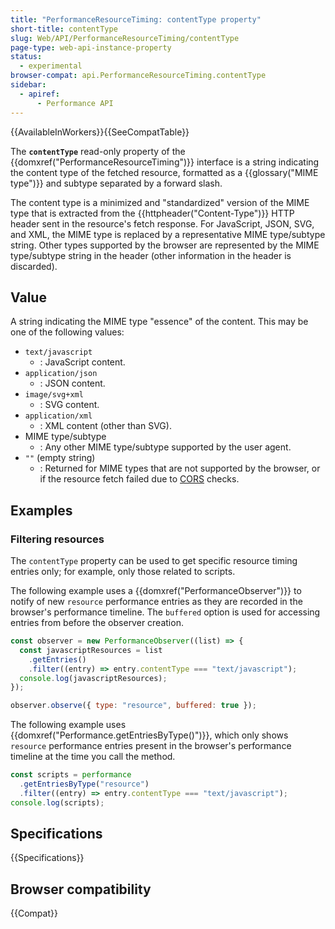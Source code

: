 ```yaml
---
title: "PerformanceResourceTiming: contentType property"
short-title: contentType
slug: Web/API/PerformanceResourceTiming/contentType
page-type: web-api-instance-property
status:
  - experimental
browser-compat: api.PerformanceResourceTiming.contentType
sidebar:
  - apiref:
      - Performance API
---
```


{{AvailableInWorkers}}{{SeeCompatTable}}

The **`contentType`** read-only property of the {{domxref("PerformanceResourceTiming")}} interface is a string indicating the content type of the fetched resource, formatted as a {{glossary("MIME type")}} and subtype separated by a forward slash.

The content type is a minimized and "standardized" version of the MIME type that is extracted from the {{httpheader("Content-Type")}} HTTP header sent in the resource's fetch response.
For JavaScript, JSON, SVG, and XML, the MIME type is replaced by a representative MIME type/subtype string.
Other types supported by the browser are represented by the MIME type/subtype string in the header (other information in the header is discarded).

## Value

A string indicating the MIME type "essence" of the content.
This may be one of the following values:

- `text/javascript`
  - : JavaScript content.
- `application/json`
  - : JSON content.
- `image/svg+xml`
  - : SVG content.
- `application/xml`
  - : XML content (other than SVG).
- MIME type/subtype
  - : Any other MIME type/subtype supported by the user agent.
- `""` (empty string)
  - : Returned for MIME types that are not supported by the browser, or if the resource fetch failed due to [CORS](/en-US/docs/Web/HTTP/Guides/CORS) checks.

## Examples

### Filtering resources

The `contentType` property can be used to get specific resource timing entries only; for example, only those related to scripts.

The following example uses a {{domxref("PerformanceObserver")}} to notify of new `resource` performance entries as they are recorded in the browser's performance timeline.
The `buffered` option is used for accessing entries from before the observer creation.

```js
const observer = new PerformanceObserver((list) => {
  const javascriptResources = list
    .getEntries()
    .filter((entry) => entry.contentType === "text/javascript");
  console.log(javascriptResources);
});

observer.observe({ type: "resource", buffered: true });
```

The following example uses {{domxref("Performance.getEntriesByType()")}}, which only shows `resource` performance entries present in the browser's performance timeline at the time you call the method.

```js
const scripts = performance
  .getEntriesByType("resource")
  .filter((entry) => entry.contentType === "text/javascript");
console.log(scripts);
```

## Specifications

{{Specifications}}

## Browser compatibility

{{Compat}}
